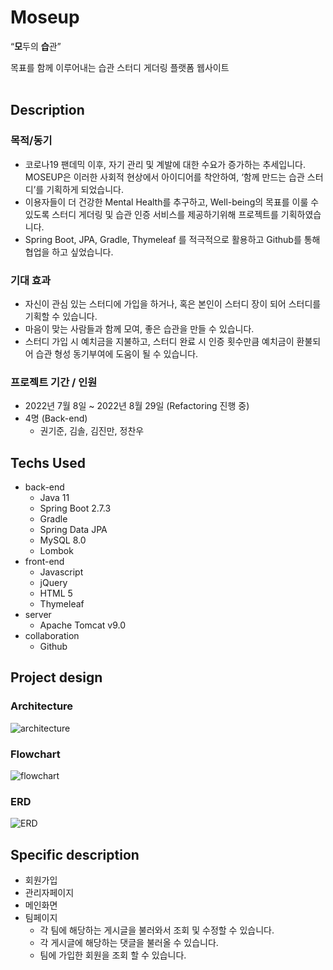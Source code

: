 

# Moseup



“**모**두의 **습**관”

목표를 함께 이루어내는 습관 스터디 게더링 플랫폼 웹사이트
<br/><br/>

## **Description**



### 목적/동기

- 코로나19 팬데믹 이후, 자기 관리 및 계발에 대한 수요가 증가하는 추세입니다. MOSEUP은 이러한 사회적 현상에서 아이디어를 착안하여, ‘함께 만드는 습관 스터디’를 기획하게 되었습니다.
- 이용자들이 더 건강한 Mental Health를 추구하고, Well-being의 목표를 이룰 수 있도록 스터디 게더링 및 습관 인증 서비스를 제공하기위해 프로젝트를 기획하였습니다.
- Spring Boot, JPA, Gradle, Thymeleaf 를 적극적으로 활용하고 Github를 통해 협업을 하고 싶었습니다.

### 기대 효과

- 자신이 관심 있는 스터디에 가입을 하거나, 혹은 본인이 스터디 장이 되어 스터디를 기획할 수 있습니다.
- 마음이 맞는 사람들과 함께 모여, 좋은 습관을 만들 수 있습니다.
- 스터디 가입 시 예치금을 지불하고, 스터디 완료 시 인증 횟수만큼 예치금이 환불되어 습관 형성 동기부여에 도움이 될 수 있습니다.

### 프로젝트 기간 / 인원

- 2022년 7월 8일 ~ 2022년 8월 29일 (Refactoring 진행 중)
- 4명 (Back-end)
    - 권기준, 김솔, 김진만, 정찬우

## Techs Used


- back-end
    - Java 11
    - Spring Boot 2.7.3
    - Gradle
    - Spring Data JPA
    - MySQL 8.0
    - Lombok
- front-end
    - Javascript
    - jQuery
    - HTML 5
    - Thymeleaf
- server
    - Apache Tomcat v9.0
- collaboration
    - Github

## Project design



### Architecture

![architecture](https://user-images.githubusercontent.com/101856118/188369657-dca68df2-85ef-4010-b7d4-327c48733ffd.jpg)

### Flowchart

![flowchart](https://user-images.githubusercontent.com/101856118/188369248-2bec926d-df59-48a8-94ab-cef8145f5be5.jpg)

### ERD

![ERD](https://user-images.githubusercontent.com/101856118/188369498-878912d3-7fe9-42ac-886f-edf4b93cde5f.jpg)

## **Specific description**



- 회원가입
- 관리자페이지
- 메인화면
- 팀페이지
    - 각 팀에 해당하는 게시글을 불러와서 조회 및 수정할 수 있습니다.
    - 각 게시글에 해당하는 댓글을 불러올 수 있습니다.
    - 팀에 가입한 회원을 조회 할 수 있습니다.

